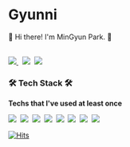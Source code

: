 <h1><b>Gyunni</b></h1>
👋 Hi there! I'm MinGyun Park. 🌱<br><br/>
<p>
<a href = "https://velog.io/@mingyun12304/about" target="_blank"><img src="https://img.shields.io/badge/Tech Blog-30B980?style=flat-square&logo=Vimeo&logoColor=white"/> </a> &nbsp;
<a href="mailto:"mingyun12304@gmail.com" target="_blank"><img src="https://img.shields.io/badge/Gmail-EA4335?style=flat-square&logo=Gmail&logoColor=white"/></a>&nbsp;
<img src="https://img.shields.io/badge/Instargram-E4405F?style=flat-square&logo=Instagram&logoColor=white"/></a>&nbsp;
</p>


<h3><b>🛠 Tech Stack 🛠</b></h3>
<p><b>Techs that I've used at least once</b></p>
<p>
<img src="https://img.shields.io/badge/GitHub-181717?style=flat-square&logo=GitHub&logoColor=white"/></a>&nbsp;
<img src="https://img.shields.io/badge/Android-3DDC84?style=flat-square&logo=Android&logoColor=white"/></a>&nbsp;
<img src="https://img.shields.io/badge/Java-007396?style=flat-square&logo=Java&logoColor=white"/></a>&nbsp;
<img src="https://img.shields.io/badge/Kotlin-0095D5?style=flat-square&logo=Kotlin&logoColor=white"/></a>&nbsp;
<img src="https://img.shields.io/badge/Mysql-4479A1?style=flat-square&logo=MySQL&logoColor=white"/></a>&nbsp;
<img src="https://img.shields.io/badge/Node.js-339933?style=flat-square&logo=node.js&logoColor=white"/></a>&nbsp;
<img src="https://img.shields.io/badge/Python-3776AB?style=flat-square&logo=Python&logoColor=white"/></a>&nbsp;
<img src="https://img.shields.io/badge/Amazon AWS-212E50?style=flat-square&logo=Amazon%20AWS&logoColor=white"/></a>&nbsp; </p>

[![Hits](https://hits.seeyoufarm.com/api/count/incr/badge.svg?url=https%3A%2F%2Fgithub.com%2Falsrbs12304&count_bg=%234ED11F&title_bg=%23555555&icon=github.svg&icon_color=%23E7E7E7&title=hits&edge_flat=false)](https://hits.seeyoufarm.com)</br>
                                                                                                            
